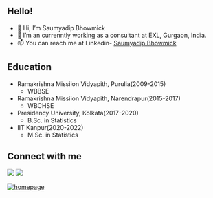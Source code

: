 ## Hello! ##
  
* 👋 Hi, I’m Saumyadip Bhowmick
* 🌱 I’m an currenntly working as a consultant at EXL, Gurgaon, India.
* 📫 You can reach me at Linkedin- [Saumyadip Bhowmick](https://www.linkedin.com/in/saumyadip-bhowmick-446811190/)
  
## Education ##

* Ramakrishna Missiion Vidyapith, Purulia(2009-2015)
  * WBBSE
* Ramakrishna Missiion Vidyapith, Narendrapur(2015-2017)
  * WBCHSE
* Presidency University, Kolkata(2017-2020)
  * B.Sc. in Statistics
* IIT Kanpur(2020-2022)
  * M.Sc. in Statistics
 
## Connect with me ##
<img src="https://img.shields.io/badge/LinkedIn-blue?style=for-the-badge&logo=linkedin&logoColor=white"/>
<img src="https://img.shields.io/badge/Facebook-%231877F2.svg?style=for-the-badge&logo=Facebook&logoColor=white"/>
<p>
  <a href="http://google.com" title="Redirect to homepage">
    <img src="https://img.shields.io/badge/GMAIL-D14836?style=for-the-badge&logo=gmail&logoColor=white" alt="homepage"/>
  </a>
</p>
